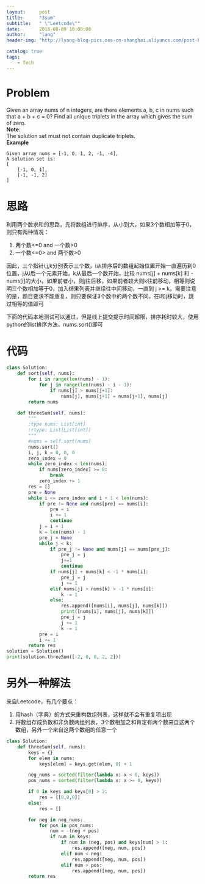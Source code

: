 ```yaml
---
layout:     post
title:      "3sum"
subtitle:   " \"Leetcode\""
date:       2018-08-09 10:00:00
author:     "lang"
header-img: "http://lyang-blog-pics.oss-cn-shanghai.aliyuncs.com/post-bg-2017/0330/170330.jpg"

catalog: true
tags:
    - Tech
---
```


# Problem

Given an array nums of n integers, are there elements a, b, c in nums such that a + b + c = 0? Find all unique triplets in the array which gives the sum of zero.  
**Note**:  
The solution set must not contain duplicate triplets.  
**Example**  

    Given array nums = [-1, 0, 1, 2, -1, -4],
    A solution set is:
    [
        [-1, 0, 1],
        [-1, -1, 2]
    ]

# 思路

利用两个数求和的思路，先将数组进行排序，从小到大，如果3个数相加等于0，则只有两种情况：  

1. 两个数<=0 and 一个数>0
2. 一个数<=0> and 两个数>0

因此，三个指针i,j,k分别表示三个数，i从排序后的数组起始位置开始一直遍历到0位置，j从i后一个元素开始，k从最后一个数开始，比较 nums[j] + nums[k] 和 -nums[i]的大小，如果前者小，则j往后移，如果前者较大则k往前移动，相等则说明三个数相加等于0，加入结果列表并继续往中间移动，一直到 j >= k。需要注意的是，题目要求不能重复，则只要保证3个数中的两个数不同，在i和j移动时，跳过相等的值即可

下面的代码本地测试可以通过，但是线上提交提示时间超限，排序耗时较大，使用python的list排序方法，nums.sort()即可

# 代码

```python
class Solution:
    def sort(self, nums):
        for i in range(len(nums) - 1):
            for j in range(len(nums) - i - 1):
                if nums[j] > nums[j+1]:
                    nums[j], nums[j+1] = nums[j+1], nums[j]
        return nums

    def threeSum(self, nums):
        """
        :type nums: List[int]
        :rtype: List[List[int]]
        """
        #nums = self.sort(nums)
        nums.sort()
        i, j, k = 0, 0, 0
        zero_index = 0
        while zero_index < len(nums):
            if nums[zero_index] >= 0:
                break
            zero_index += 1
        res = []
        pre = None
        while i <= zero_index and i + 1 < len(nums):  
            if pre != None and nums[pre] == nums[i]:
                pre = i
                i += 1
                continue
            j = i + 1
            k = len(nums) - 1
            pre_j = None
            while j < k:
                if pre_j != None and nums[j] == nums[pre_j]:
                    pre_j = j
                    j+=1
                    continue
                if nums[j] + nums[k] < -1 * nums[i]:
                    pre_j = j
                    j += 1
                elif nums[j] + nums[k] > -1 * nums[i]:
                    k -= 1
                else:
                    res.append([nums[i], nums[j], nums[k]])
                    print([nums[i], nums[j], nums[k]])
                    pre_j = j
                    j += 1
                    k -= 1
            pre = i
            i += 1
        return res
solution = Solution()
print(solution.threeSum([-2, 0, 0, 2, 2]))
```

# 另外一种解法

来自Leetcode，有几个要点：

1. 用hash（字典）的方式来重构数组列表，这样就不会有重复项出现
2. 将数组存成负数和非负数两组列表，3个数相加之和肯定有两个数来自这两个数组，另外一个来自这两个数组的任意一个

```python
class Solution:
    def threeSum(self, nums):
        keys = {}
        for elem in nums:
            keys[elem] = keys.get(elem, 0) + 1

        neg_nums = sorted(filter(lambda x: x < 0, keys))
        pos_nums = sorted(filter(lambda x: x >= 0, keys))

        if 0 in keys and keys[0] > 2:
            res = [[0,0,0]]
        else:
            res = []

        for neg in neg_nums:
            for pos in pos_nums:
                num = -(neg + pos)
                if num in keys:
                    if num in (neg, pos) and keys[num] > 1:
                        res.append([neg, num, pos])
                    elif num < neg:
                        res.append([neg, num, pos])
                    elif num > pos:
                        res.append([neg, num, pos])
        return res
```